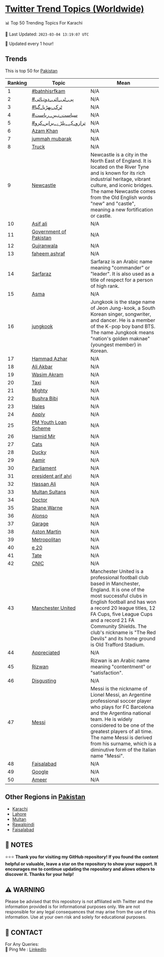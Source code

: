 [Twitter Trend Topics (Worldwide)](https://github.com/ErcinDedeoglu/Twitter-Trend-Topics)
==========


📊 Top 50 Trending Topics For Karachi

📆 Last Updated: `2023-03-04 13:19:07 UTC`

🔧 Updated every 1 hour!


## Trends

This is top 50 for [Pakistan](</Pakistan>)

| Ranking | Topic | Mean |
| ------- | ------------ | ------------ |
| 1 | [#batnhisrfkam](http://twitter.com/search?q=%23batnhisrfkam) | N/A |
| 2 | [#پی_ٹی_ائی_دوتہائی](http://twitter.com/search?q=%23%d9%be%db%8c_%d9%b9%db%8c_%d8%a7%d8%a6%db%8c_%d8%af%d9%88%d8%aa%db%81%d8%a7%d8%a6%db%8c) | N/A |
| 3 | [#ٹرک_پھڑیا_گیا](http://twitter.com/search?q=%23%d9%b9%d8%b1%da%a9_%d9%be%da%be%da%91%db%8c%d8%a7_%da%af%db%8c%d8%a7) | N/A |
| 4 | [#سیاست_نہیں_ریاست](http://twitter.com/search?q=%23%d8%b3%db%8c%d8%a7%d8%b3%d8%aa_%d9%86%db%81%db%8c%da%ba_%d8%b1%db%8c%d8%a7%d8%b3%d8%aa) | N/A |
| 5 | [#ترازو_کے_پلڑے_برابر_کرو](http://twitter.com/search?q=%23%d8%aa%d8%b1%d8%a7%d8%b2%d9%88_%da%a9%db%92_%d9%be%d9%84%da%91%db%92_%d8%a8%d8%b1%d8%a7%d8%a8%d8%b1_%da%a9%d8%b1%d9%88) | N/A |
| 6 | [Azam Khan](http://twitter.com/search?q=Azam+Khan) | N/A |
| 7 | [jummah mubarak](http://twitter.com/search?q=jummah+mubarak) | N/A |
| 8 | [Truck](http://twitter.com/search?q=Truck) | N/A |
| 9 | [Newcastle](http://twitter.com/search?q=Newcastle) | Newcastle is a city in the North East of England. It is located on the River Tyne and is known for its rich industrial heritage, vibrant culture, and iconic bridges. The name Newcastle comes from the Old English words "new" and "castle", meaning a new fortification or castle. |
| 10 | [Asif ali](http://twitter.com/search?q=Asif+ali) | N/A |
| 11 | [Government of Pakistan](http://twitter.com/search?q=Government+of+Pakistan) | N/A |
| 12 | [Gujranwala](http://twitter.com/search?q=Gujranwala) | N/A |
| 13 | [faheem ashraf](http://twitter.com/search?q=faheem+ashraf) | N/A |
| 14 | [Sarfaraz](http://twitter.com/search?q=Sarfaraz) | Sarfaraz is an Arabic name meaning "commander" or "leader". It is also used as a title of respect for a person of high rank. |
| 15 | [Asma](http://twitter.com/search?q=Asma) | N/A |
| 16 | [jungkook](http://twitter.com/search?q=jungkook) | Jungkook is the stage name of Jeon Jung-kook, a South Korean singer, songwriter, and dancer. He is a member of the K-pop boy band BTS. The name Jungkook means "nation's golden maknae" (youngest member) in Korean. |
| 17 | [Hammad Azhar](http://twitter.com/search?q=Hammad+Azhar) | N/A |
| 18 | [Ali Akbar](http://twitter.com/search?q=Ali+Akbar) | N/A |
| 19 | [Wasim Akram](http://twitter.com/search?q=Wasim+Akram) | N/A |
| 20 | [Taxi](http://twitter.com/search?q=Taxi) | N/A |
| 21 | [Mighty](http://twitter.com/search?q=Mighty) | N/A |
| 22 | [Bushra Bibi](http://twitter.com/search?q=Bushra+Bibi) | N/A |
| 23 | [Hales](http://twitter.com/search?q=Hales) | N/A |
| 24 | [Apply](http://twitter.com/search?q=Apply) | N/A |
| 25 | [PM Youth Loan Scheme](http://twitter.com/search?q=PM+Youth+Loan+Scheme) | N/A |
| 26 | [Hamid Mir](http://twitter.com/search?q=Hamid+Mir) | N/A |
| 27 | [Cats](http://twitter.com/search?q=Cats) | N/A |
| 28 | [Ducky](http://twitter.com/search?q=Ducky) | N/A |
| 29 | [Aamir](http://twitter.com/search?q=Aamir) | N/A |
| 30 | [Parliament](http://twitter.com/search?q=Parliament) | N/A |
| 31 | [president arif alvi](http://twitter.com/search?q=president+arif+alvi) | N/A |
| 32 | [Hassan Ali](http://twitter.com/search?q=Hassan+Ali) | N/A |
| 33 | [Multan Sultans](http://twitter.com/search?q=Multan+Sultans) | N/A |
| 34 | [Doctor](http://twitter.com/search?q=Doctor) | N/A |
| 35 | [Shane Warne](http://twitter.com/search?q=Shane+Warne) | N/A |
| 36 | [Alonso](http://twitter.com/search?q=Alonso) | N/A |
| 37 | [Garage](http://twitter.com/search?q=Garage) | N/A |
| 38 | [Aston Martin](http://twitter.com/search?q=Aston+Martin) | N/A |
| 39 | [Metropolitan](http://twitter.com/search?q=Metropolitan) | N/A |
| 40 | [e 20](http://twitter.com/search?q=e+20) | N/A |
| 41 | [Tate](http://twitter.com/search?q=Tate) | N/A |
| 42 | [CNIC](http://twitter.com/search?q=CNIC) | N/A |
| 43 | [Manchester United](http://twitter.com/search?q=Manchester+United) | Manchester United is a professional football club based in Manchester, England. It is one of the most successful clubs in English football and has won a record 20 league titles, 12 FA Cups, five League Cups and a record 21 FA Community Shields. The club's nickname is "The Red Devils" and its home ground is Old Trafford Stadium. |
| 44 | [Appreciated](http://twitter.com/search?q=Appreciated) | N/A |
| 45 | [Rizwan](http://twitter.com/search?q=Rizwan) | Rizwan is an Arabic name meaning "contentment" or "satisfaction". |
| 46 | [Disgusting](http://twitter.com/search?q=Disgusting) | N/A |
| 47 | [Messi](http://twitter.com/search?q=Messi) | Messi is the nickname of Lionel Messi, an Argentine professional soccer player who plays for FC Barcelona and the Argentina national team. He is widely considered to be one of the greatest players of all time. The name Messi is derived from his surname, which is a diminutive form of the Italian name "Messi". |
| 48 | [Faisalabad](http://twitter.com/search?q=Faisalabad) | N/A |
| 49 | [Google](http://twitter.com/search?q=Google) | N/A |
| 50 | [Ameer](http://twitter.com/search?q=Ameer) | N/A |



## Other Regions in [Pakistan](</Pakistan>)

* [Karachi](</Pakistan/Karachi.md>)
* [Lahore](</Pakistan/Lahore.md>)
* [Multan](</Pakistan/Multan.md>)
* [Rawalpindi](</Pakistan/Rawalpindi.md>)
* [Faisalabad](</Pakistan/Faisalabad.md>)



## 📝 NOTES

⭐⭐⭐ **Thank you for visiting my GitHub repository! If you found the content helpful or valuable, leave a star on the repository to show your support. It encourages me to continue updating the repository and allows others to discover it. Thanks for your help!**


## ⚠️ WARNING

Please be advised that this repository is not affiliated with Twitter and the information provided is for informational purposes only. We are not responsible for any legal consequences that may arise from the use of this information. Use at your own risk and solely for educational purposes.


## 📨 CONTACT

 For Any Queries:  
            🏓 Ping Me : [LinkedIn](https://www.linkedin.com/in/ercindedeoglu/)
